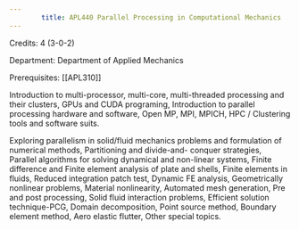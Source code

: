 ```yaml
---
        title: APL440 Parallel Processing in Computational Mechanics
---
```

Credits: 4 (3-0-2)

Department: Department of Applied Mechanics

Prerequisites: [[APL310]]

Introduction to multi-processor, multi-core, multi-threaded processing and their clusters, GPUs and CUDA programing, Introduction to parallel processing hardware and software, Open MP, MPI, MPICH, HPC / Clustering tools and software suits.

Exploring parallelism in solid/fluid mechanics problems and formulation of numerical methods, Partitioning and divide-and- conquer strategies, Parallel algorithms for solving dynamical and non-linear systems, Finite difference and Finite element analysis of plate and shells, Finite elements in fluids, Reduced integration patch test, Dynamic FE analysis, Geometrically nonlinear problems, Material nonlinearity, Automated mesh generation, Pre and post processing, Solid fluid interaction problems, Efficient solution technique-PCG, Domain decomposition, Point source method, Boundary element method, Aero elastic flutter, Other special topics.